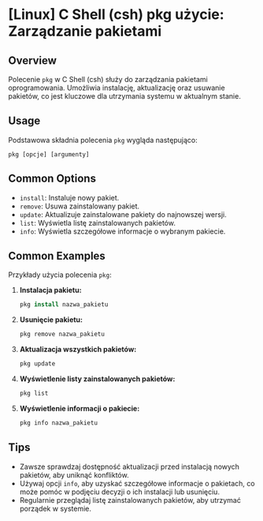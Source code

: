 # [Linux] C Shell (csh) pkg użycie: Zarządzanie pakietami

## Overview
Polecenie `pkg` w C Shell (csh) służy do zarządzania pakietami oprogramowania. Umożliwia instalację, aktualizację oraz usuwanie pakietów, co jest kluczowe dla utrzymania systemu w aktualnym stanie.

## Usage
Podstawowa składnia polecenia `pkg` wygląda następująco:

```
pkg [opcje] [argumenty]
```

## Common Options
- `install`: Instaluje nowy pakiet.
- `remove`: Usuwa zainstalowany pakiet.
- `update`: Aktualizuje zainstalowane pakiety do najnowszej wersji.
- `list`: Wyświetla listę zainstalowanych pakietów.
- `info`: Wyświetla szczegółowe informacje o wybranym pakiecie.

## Common Examples
Przykłady użycia polecenia `pkg`:

1. **Instalacja pakietu:**
   ```csh
   pkg install nazwa_pakietu
   ```

2. **Usunięcie pakietu:**
   ```csh
   pkg remove nazwa_pakietu
   ```

3. **Aktualizacja wszystkich pakietów:**
   ```csh
   pkg update
   ```

4. **Wyświetlenie listy zainstalowanych pakietów:**
   ```csh
   pkg list
   ```

5. **Wyświetlenie informacji o pakiecie:**
   ```csh
   pkg info nazwa_pakietu
   ```

## Tips
- Zawsze sprawdzaj dostępność aktualizacji przed instalacją nowych pakietów, aby uniknąć konfliktów.
- Używaj opcji `info`, aby uzyskać szczegółowe informacje o pakietach, co może pomóc w podjęciu decyzji o ich instalacji lub usunięciu.
- Regularnie przeglądaj listę zainstalowanych pakietów, aby utrzymać porządek w systemie.